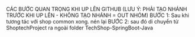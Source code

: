 CÁC BƯỚC QUAN TRỌNG KHI UP LÊN GITHUB (LƯU Ý: PHẢI TẠO NHÁNH TRƯỚC KHI UP LÊN - KHÔNG TẠO NHÁNH = OUT NHÓM)
BƯỚC 1: Sau khi tương tác với shop common xong. nén lại 
BƯỚC 2: sau đó di chuyển từ ShoptechProject ra ngoài folder TechShop-SpringBoot-Java
